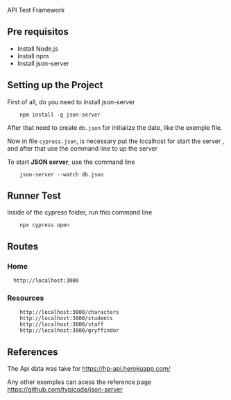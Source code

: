 API Test Framework 

## Pre requisitos 

- Install Node.js
- Install npm
- Install json-server 



## Setting up the Project 

First of all, do you need to install json-server 

```
    npm install -g json-server
```

After that need to create ```db.json``` for initialize the date, like the exemple file. 

Now in file ```cypress.json```, is necessary put the localhost for start the server , and after that use the command line to up the server

To start **JSON server**, use the command line 

```
    json-server --watch db.json
```


## Runner Test

Inside of the cypress folder, run this command line

```
    npx cypress open
```

## Routes

 ### Home

 ```
   http://localhost:3000
```

 ### Resources

```
    http://localhost:3000/characters
    http://localhost:3000/students
    http://localhost:3000/staff
    http://localhost:3000/gryffindor
```

## References

The Api data was take for https://hp-api.herokuapp.com/ 

Any other exemples can acess the reference page https://github.com/typicode/json-server 